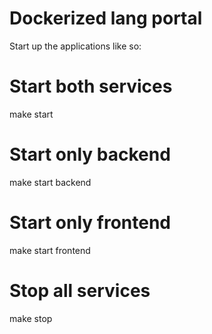 # Dockerized lang portal

Start up the applications like so:

# Start both services
make start

# Start only backend
make start backend

# Start only frontend
make start frontend

# Stop all services
make stop

```